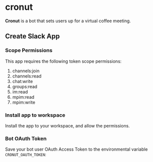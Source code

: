 # cronut

**Cronut** is a bot that sets users up for a virtual coffee meeting.

## Create Slack App

### Scope Permissions

This app requires the following token scope permissions:

1. channels:join
2. channels:read
3. chat:write
4. groups:read
5. im:read
6. mpim:read
7. mpim:write

### Install app to workspace

Install the app to your workspace, and allow the permissions.

### Bot OAuth Token

Save your bot user OAuth Access Token to the environmental variable `CRONUT_OAUTH_TOKEN`:

